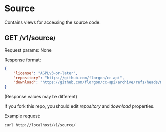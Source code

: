 # Source
Contains views for accessing the source code.

## GET /v1/source/
Request params: None

Response format:
```json
{
    "license": "AGPLv3-or-later",
    "repository": "https://github.com/florgon/cc-api",
    "download": "https://github.com/florgon/cc-api/archive/refs/heads/main.zip",
}
```
(Response values may be different)

If you fork this repo, you should edit *repository* and *download* properties.

Example request:
```
curl http://localhost/v1/source/
```
